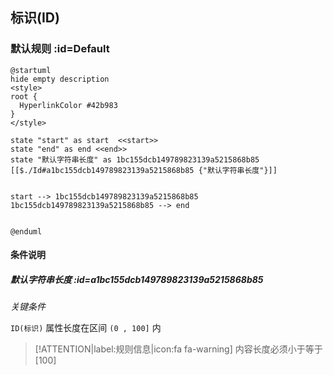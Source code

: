 ## 标识(ID) <!-- {docsify-ignore-all} -->

   

### 默认规则 :id=Default

```plantuml
@startuml
hide empty description
<style>
root {
  HyperlinkColor #42b983
}
</style>

state "start" as start  <<start>>
state "end" as end <<end>>
state "默认字符串长度" as 1bc155dcb149789823139a5215868b85 [[$./Id#a1bc155dcb149789823139a5215868b85 {"默认字符串长度"}]]


start --> 1bc155dcb149789823139a5215868b85 
1bc155dcb149789823139a5215868b85 --> end 


@enduml
```

#### 条件说明

##### 默认字符串长度 :id=a1bc155dcb149789823139a5215868b85


*关键条件*


`ID(标识)` 属性长度在区间 `(0 , 100]` 内

> [!ATTENTION|label:规则信息|icon:fa fa-warning]
> 内容长度必须小于等于[100]







